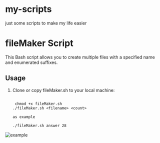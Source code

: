 # my-scripts
just some scripts to make my life easier

# fileMaker Script

This Bash script allows you to create multiple files with a specified name and enumerated suffixes.

## Usage

1. Clone or copy fileMaker.sh to your local machine:

   ```shell

    chmod +x fileMaker.sh
   ./fileMaker.sh <filename> <count>

   as example

   ./fileMaker.sh answer 28
![example](https://github.com/ddedo2468/my-scripts/blob/main/img/fileMaker.JPG)

